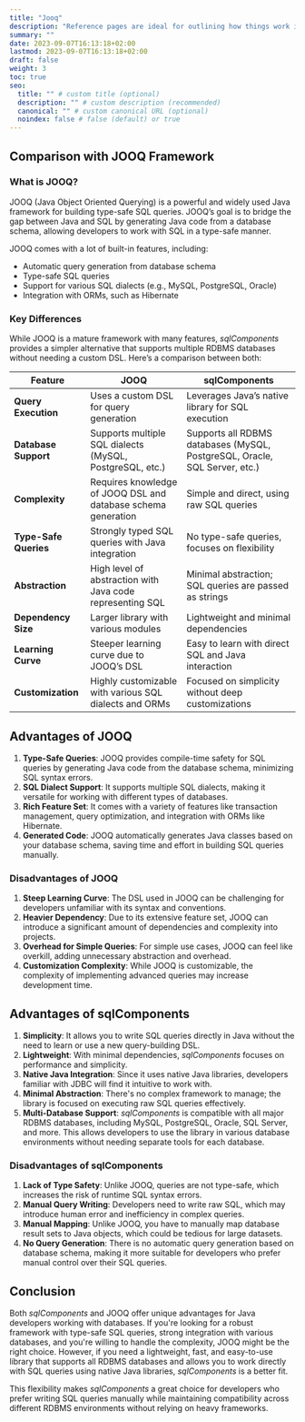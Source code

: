 ```yaml
---
title: "Jooq"
description: "Reference pages are ideal for outlining how things work in terse and clear terms."
summary: ""
date: 2023-09-07T16:13:18+02:00
lastmod: 2023-09-07T16:13:18+02:00
draft: false
weight: 3
toc: true
seo:
  title: "" # custom title (optional)
  description: "" # custom description (recommended)
  canonical: "" # custom canonical URL (optional)
  noindex: false # false (default) or true
---
```



## Comparison with JOOQ Framework

### What is JOOQ?

JOOQ (Java Object Oriented Querying) is a powerful and widely used Java framework for building type-safe SQL queries. JOOQ’s goal is to bridge the gap between Java and SQL by generating Java code from a database schema, allowing developers to work with SQL in a type-safe manner.

JOOQ comes with a lot of built-in features, including:
- Automatic query generation from database schema
- Type-safe SQL queries
- Support for various SQL dialects (e.g., MySQL, PostgreSQL, Oracle)
- Integration with ORMs, such as Hibernate

### Key Differences

While JOOQ is a mature framework with many features, *sqlComponents* provides a simpler alternative that supports multiple RDBMS databases without needing a custom DSL. Here’s a comparison between both:

| Feature               | JOOQ                          | sqlComponents                    |
|-----------------------|-------------------------------|----------------------------------|
| **Query Execution**    | Uses a custom DSL for query generation | Leverages Java’s native library for SQL execution |
| **Database Support**   | Supports multiple SQL dialects (MySQL, PostgreSQL, etc.) | Supports all RDBMS databases (MySQL, PostgreSQL, Oracle, SQL Server, etc.) |
| **Complexity**         | Requires knowledge of JOOQ DSL and database schema generation | Simple and direct, using raw SQL queries |
| **Type-Safe Queries**  | Strongly typed SQL queries with Java integration | No type-safe queries, focuses on flexibility |
| **Abstraction**        | High level of abstraction with Java code representing SQL | Minimal abstraction; SQL queries are passed as strings |
| **Dependency Size**    | Larger library with various modules | Lightweight and minimal dependencies |
| **Learning Curve**     | Steeper learning curve due to JOOQ’s DSL | Easy to learn with direct SQL and Java interaction |
| **Customization**      | Highly customizable with various SQL dialects and ORMs | Focused on simplicity without deep customizations |

## Advantages of JOOQ

1. **Type-Safe Queries**: JOOQ provides compile-time safety for SQL queries by generating Java code from the database schema, minimizing SQL syntax errors.
2. **SQL Dialect Support**: It supports multiple SQL dialects, making it versatile for working with different types of databases.
3. **Rich Feature Set**: It comes with a variety of features like transaction management, query optimization, and integration with ORMs like Hibernate.
4. **Generated Code**: JOOQ automatically generates Java classes based on your database schema, saving time and effort in building SQL queries manually.

### Disadvantages of JOOQ

1. **Steep Learning Curve**: The DSL used in JOOQ can be challenging for developers unfamiliar with its syntax and conventions.
2. **Heavier Dependency**: Due to its extensive feature set, JOOQ can introduce a significant amount of dependencies and complexity into projects.
3. **Overhead for Simple Queries**: For simple use cases, JOOQ can feel like overkill, adding unnecessary abstraction and overhead.
4. **Customization Complexity**: While JOOQ is customizable, the complexity of implementing advanced queries may increase development time.

## Advantages of sqlComponents

1. **Simplicity**: It allows you to write SQL queries directly in Java without the need to learn or use a new query-building DSL.
2. **Lightweight**: With minimal dependencies, *sqlComponents* focuses on performance and simplicity.
3. **Native Java Integration**: Since it uses native Java libraries, developers familiar with JDBC will find it intuitive to work with.
4. **Minimal Abstraction**: There's no complex framework to manage; the library is focused on executing raw SQL queries effectively.
5. **Multi-Database Support**: *sqlComponents* is compatible with all major RDBMS databases, including MySQL, PostgreSQL, Oracle, SQL Server, and more. This allows developers to use the library in various database environments without needing separate tools for each database.

### Disadvantages of sqlComponents

1. **Lack of Type Safety**: Unlike JOOQ, queries are not type-safe, which increases the risk of runtime SQL syntax errors.
2. **Manual Query Writing**: Developers need to write raw SQL, which may introduce human error and inefficiency in complex queries.
3. **Manual Mapping**: Unlike JOOQ, you have to manually map database result sets to Java objects, which could be tedious for large datasets.
4. **No Query Generation**: There is no automatic query generation based on database schema, making it more suitable for developers who prefer manual control over their SQL queries.

## Conclusion

Both *sqlComponents* and JOOQ offer unique advantages for Java developers working with databases. If you're looking for a robust framework with type-safe SQL queries, strong integration with various databases, and you're willing to handle the complexity, JOOQ might be the right choice. However, if you need a lightweight, fast, and easy-to-use library that supports all RDBMS databases and allows you to work directly with SQL queries using native Java libraries, *sqlComponents* is a better fit.

This flexibility makes *sqlComponents* a great choice for developers who prefer writing SQL queries manually while maintaining compatibility across different RDBMS environments without relying on heavy frameworks.


